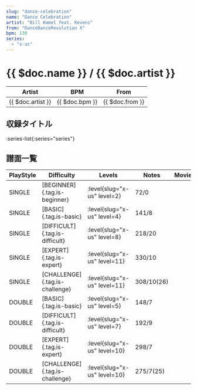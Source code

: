 ```yaml
---
slug: "dance-celebration"
name: "Dance Celebration"
artist: "Bill Hamel feat. Kevens"
from: "DanceDanceRevolution X"
bpm: 130
series:
  - "x-us"
---
```


# {{ $doc.name }} / {{ $doc.artist }}

|Artist|BPM|From|
|------|---|----|
|{{ $doc.artist }}|{{ $doc.bpm }}|{{ $doc.from }}|

## 収録タイトル

:series-list{:series="series"}

## 譜面一覧

|PlayStyle|Difficulty|Levels|Notes|Movie|
|---------|----------|------|-----|-----|
|SINGLE|[BEGINNER]{.tag.is-beginner}|<div class="field is-grouped is-grouped-multiline"> :level{slug="x-us" level=2}</div>|72/0||
|SINGLE|[BASIC]{.tag.is-basic}|<div class="field is-grouped is-grouped-multiline"> :level{slug="x-us" level=4}</div>|141/8||
|SINGLE|[DIFFICULT]{.tag.is-difficult}|<div class="field is-grouped is-grouped-multiline"> :level{slug="x-us" level=8}</div>|218/20||
|SINGLE|[EXPERT]{.tag.is-expert}|<div class="field is-grouped is-grouped-multiline"> :level{slug="x-us" level=11}</div>|330/10||
|SINGLE|[CHALLENGE]{.tag.is-challenge}|<div class="field is-grouped is-grouped-multiline"> :level{slug="x-us" level=11}</div>|308/10(26)||
|DOUBLE|[BASIC]{.tag.is-basic}|<div class="field is-grouped is-grouped-multiline"> :level{slug="x-us" level=5}</div>|148/7||
|DOUBLE|[DIFFICULT]{.tag.is-difficult}|<div class="field is-grouped is-grouped-multiline"> :level{slug="x-us" level=7}</div>|192/9||
|DOUBLE|[EXPERT]{.tag.is-expert}|<div class="field is-grouped is-grouped-multiline"> :level{slug="x-us" level=10}</div>|298/7||
|DOUBLE|[CHALLENGE]{.tag.is-challenge}|<div class="field is-grouped is-grouped-multiline"> :level{slug="x-us" level=10}</div>|275/7(25)||
